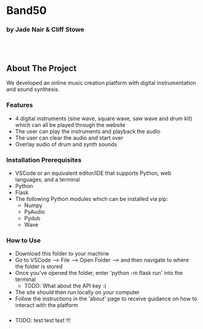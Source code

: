 # Band50
### by Jade Nair & Cliff Stowe  

<br></br>

## About The Project
We developed an online music creation platform with digital instrumentation and sound synthesis. 

### Features

* 4 digital instruments (sine wave, square wave, saw wave and drum kit) which can all be played through the website
* The user can play the instruments and playback 
the audio 
* The user can clear the audio and start over
* Overlay audio of drum and synth sounds

### Installation Prerequisites

* VSCode or an equivalent editor/IDE that supports Python, web languages, and a terminal
* Python
* Flask
* The following Python modules which can be installed via pip:
  * Numpy
  * PyAudio
  * Pydub
  * Wave


### How to Use

* Download this folder to your machine
* Go to VSCode --> File --> Open Folder --> and then
navigate to where the folder is stored
* Once you've opened the folder, enter 'python -m flask run' into the terminal
    * TODO: What about the API key :(
* The site should then run locally on your computer
* Follow the instructions in the 'about' page to receive guidance on how to interact with the platform

###
* TODO: test test test !!!


